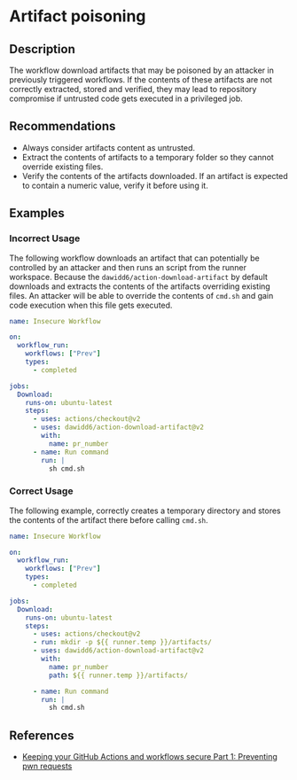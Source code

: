 # Artifact poisoning

## Description

The workflow download artifacts that may be poisoned by an attacker in previously triggered workflows. If the contents of these artifacts are not correctly extracted, stored and verified, they may lead to repository compromise if untrusted code gets executed in a privileged job.

## Recommendations

- Always consider artifacts content as untrusted.
- Extract the contents of artifacts to a temporary folder so they cannot override existing files.
- Verify the contents of the artifacts downloaded. If an artifact is expected to contain a numeric value, verify it before using it.

## Examples

### Incorrect Usage

The following workflow downloads an artifact that can potentially be controlled by an attacker and then runs an script from the runner workspace. Because the `dawidd6/action-download-artifact` by default downloads and extracts the contents of the artifacts overriding existing files. An attacker will be able to override the contents of `cmd.sh` and gain code execution when this file gets executed.

```yaml
name: Insecure Workflow

on:
  workflow_run:
    workflows: ["Prev"]
    types:
      - completed

jobs:
  Download:
    runs-on: ubuntu-latest
    steps:
      - uses: actions/checkout@v2
      - uses: dawidd6/action-download-artifact@v2
        with:
          name: pr_number
      - name: Run command
        run: |
          sh cmd.sh
```

### Correct Usage

The following example, correctly creates a temporary directory and stores the contents of the artifact there before calling `cmd.sh`.

```yaml
name: Insecure Workflow

on:
  workflow_run:
    workflows: ["Prev"]
    types:
      - completed

jobs:
  Download:
    runs-on: ubuntu-latest
    steps:
      - uses: actions/checkout@v2
      - run: mkdir -p ${{ runner.temp }}/artifacts/
      - uses: dawidd6/action-download-artifact@v2
        with:
          name: pr_number
          path: ${{ runner.temp }}/artifacts/

      - name: Run command
        run: |
          sh cmd.sh
```

## References

- [Keeping your GitHub Actions and workflows secure Part 1: Preventing pwn requests](https://securitylab.github.com/research/github-actions-preventing-pwn-requests/)
